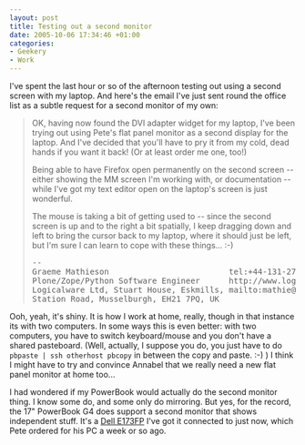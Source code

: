 ```yaml
---
layout: post
title: Testing out a second monitor
date: 2005-10-06 17:34:46 +01:00
categories:
- Geekery
- Work
---
```

I've spent the last hour or so of the afternoon testing out using a second screen with my laptop.  And here's the email I've just sent round the office list as a subtle request for a second monitor of my own:

<blockquote>OK, having now found the DVI adapter widget for my laptop, I've been trying out using Pete's flat panel monitor as a second display for the laptop.  And I've decided that you'll have to pry it from my cold, dead hands if you want it back!  (Or at least order me one, too!)

Being able to have Firefox open permanently on the second screen -- either showing the MM screen I'm working with, or documentation -- while I've got my text editor open on the laptop's screen is just wonderful.

The mouse is taking a bit of getting used to -- since the second screen is up and to the right a bit spatially, I keep dragging down and left to bring the cursor back to my laptop, where it should just be left, but I'm sure I can learn to cope with these things... :-)
<pre>--
Graeme Mathieson                         tel:+44-131-2735133
Plone/Zope/Python Software Engineer      http://www.logicalware.com/
Logicalware Ltd, Stuart House, Eskmills, mailto:mathie@logicalware.com
Station Road, Musselburgh, EH21 7PQ, UK</pre></blockquote>

Ooh, yeah, it's shiny.  It is how I work at home, really, though in that instance its with two computers.  In some ways this is even better: with two computers, you have to switch keyboard/mouse and you don't have a shared pasteboard.  (Well, actually, I suppose you do, you just have to do <code>pbpaste | ssh otherhost pbcopy</code> in between the copy and paste. :-) )  I think I might have to try and convince Annabel that we really need a new flat panel monitor at home too...

I had wondered if my PowerBook would actually do the second monitor thing.  I know some do, and some only do mirroring.  But yes, for the record, the 17" PowerBook G4 does support a second monitor that shows independent stuff.  It's a <a href="http://accessories.euro.dell.com/sna/ProductDetail.aspx?sku=35552&s=dhs&cat=snp&c=uk&l=en&cs=ukdhs1&category_id=2999">Dell E173FP</a> I've got it connected to just now, which Pete ordered for his PC a week or so ago.
